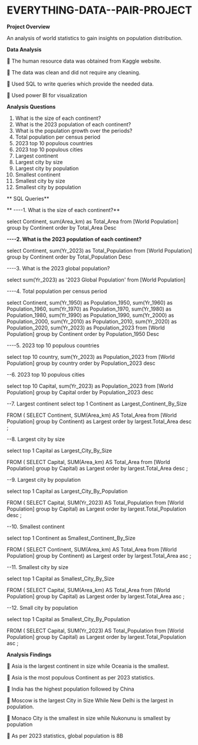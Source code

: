 # EVERYTHING-DATA--PAIR-PROJECT
**Project Overview**

An analysis of world statistics to gain insights on population distribution.

**Data Analysis**

	The human resource data was obtained from Kaggle website.

	The data was clean and did not require any cleaning.

	Used SQL to write queries which provide the needed data.

	Used power BI for visualization

**Analysis Questions**

1.	What is the size of each continent?
2.	What is the 2023 population of each continent?
3.	What is the population growth over the periods?
4.	Total population per census period
5.	2023 top 10 populous countries
6.	2023 top 10 populous cities
7.	Largest continent
8.	Largest city by size
9.	Largest city by population
10.	Smallest continent
11.	Smallest city by size
12.	Smallest city by population

  **  SQL Queries**

**  ----1.	What is the size of each continent?**

select Continent, sum(Area_km) as Total_Area from [World Population]
group by Continent
order by Total_Area Desc
 
**----2.	What is the 2023 population of each continent?**

select Continent, sum(Yr_2023) as Total_Population from [World Population]
group by Continent
order by Total_Population Desc
 

----3.	What is the 2023 global population? 

select sum(Yr_2023) as '2023 Global Population' from [World Population]

 
----4.	Total population per census period

select Continent, sum(Yr_1950) as Population_1950, sum(Yr_1960) as Population_1960, sum(Yr_1970) as Population_1970,
sum(Yr_1980) as Population_1980, sum(Yr_1990) as Population_1990, sum(Yr_2000) as Population_2000, 
sum(Yr_2010) as Population_2010, sum(Yr_2020) as Population_2020, sum(Yr_2023) as Population_2023 from [World Population]
group by Continent
order by Population_1950 Desc

 
----5.	2023 top 10 populous countries

select top 10 country, sum(Yr_2023) as Population_2023 from [World Population]
group by country
order by Population_2023 desc 

 
--6.	2023 top 10 populous cities

select top 10 Capital, sum(Yr_2023) as Population_2023 from [World Population]
group by Capital
order by Population_2023 desc
 
--7.	Largest continent
select top 1 Continent as Largest_Continent_By_Size

FROM ( SELECT Continent, SUM(Area_km) AS Total_Area from [World Population] group by Continent) as Largest 
order by largest.Total_Area desc ;
 
--8.	Largest city by size

select top 1 Capital as Largest_City_By_Size

FROM ( SELECT Capital, SUM(Area_km) AS Total_Area from [World Population] group by Capital) as Largest 
order by largest.Total_Area desc ;
 
--9.	Largest city by population

select top 1 Capital as Largest_City_By_Population

FROM ( SELECT Capital, SUM(Yr_2023) AS Total_Population from [World Population] group by Capital) as Largest 
order by largest.Total_Population desc ;
 
--10.	Smallest continent

select top 1 Continent as Smallest_Continent_By_Size

FROM ( SELECT Continent, SUM(Area_km) AS Total_Area from [World Population] group by Continent) as Largest 
order by largest.Total_Area asc ;
 
--11.	Smallest city by size

select top 1 Capital as Smallest_City_By_Size

FROM ( SELECT Capital, SUM(Area_km) AS Total_Area from [World Population] group by Capital) as Largest 
order by largest.Total_Area asc ;

 
--12.	Small city by population

select top 1 Capital as Smallest_City_By_Population

FROM ( SELECT Capital, SUM(Yr_2023) AS Total_Population from [World Population] group by Capital) as Largest 
order by largest.Total_Population asc ;

**Analysis Findings**

	Asia is the largest continent in size while Oceania is the smallest.

	Asia is the most populous Continent as per 2023 statistics.

	India has the highest population followed by China

	Moscow is the largest City in Size While New Delhi is the largest in population.

	Monaco City is the smallest in size while Nukonunu is smallest by population

	As per 2023 statistics, global population is 8B

 

